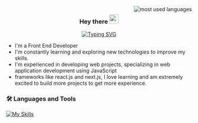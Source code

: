 <img  align="right" src="https://github-readme-stats.vercel.app/api/top-langs?username=Yasser-Alnajjar&show_icons=true&locale=en&layout=compact&theme=radical" alt="most used languages" />

<h3 align="center">
  <span>Hey there </span>
  <img  src="https://media.giphy.com/media/hvRJCLFzcasrR4ia7z/giphy.gif" width="25">
</h3>
<!-- Typing SVG by DenverCoder1 - https://github.com/DenverCoder1/readme-typing-svg -->
<p align="center">
 <a href="https://git.io/typing-svg"><img src="https://readme-typing-svg.demolab.com?font=Fira+Code&weight=600&size=22&pause=1000&color=2A79C8&random=false&width=435&lines=Welcome+To+My+Profile+%F0%9F%98%8A;%3D%3E+Front+End++Developer+" alt="Typing SVG" /></a>
</p>

- I'm a Front End Developer
- I'm constantly learning and exploring new technologies to improve my skills.
- I'm experienced in developing web projects, specializing in web application development using JavaScript
- frameworks like react.js and next.js, I love learning and am extremely excited to
  build more projects to get more experience.

### 🛠 Languages and Tools

<div  >

[![My Skills](https://skillicons.dev/icons?i=cpp,html,css,bootstrap,js,ts,jquery,vue,react,next,gulp,webpack,redux,php,atom,git,github,mysql,pug,sass,tailwindcss,stackoverflow,visualstudio,vscode)](https://skillicons.dev)
<br/>

</div>

